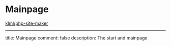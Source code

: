 
# Mainpage

[klml/php-site-maker](https://github.com/klml/php-site-maker)

---
title: Mainpage
comment: false
description: The start and mainpage
